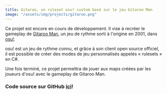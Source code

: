 ```yaml
---
title: Gitaroo, un ruleset osu! custom basé sur le jeu Gitaroo Man
image: "/assets/img/projects/gitaroo.png"
---
```


Ce projet est encore en cours de développement. Il vise à recréer le gameplay de [Gitaroo Man](https://fr.wikipedia.org/wiki/Gitaroo_Man), un jeu de rythme sorti à l'origine en 2001, dans [osu!](https://osu.ppy.sh/).

osu! est un jeu de rythme connu, et grâce à son client open source officiel, il est possible de créer des modes de jeu personnalisés appelés « rulesets » en C#.

Une fois terminé, ce projet permettra de jouer aux maps créées par les joueurs d'osu! avec le gameplay de Gitaroo Man.

### Code source sur GitHub [ici](https://github.com/Rudicito/gitaroo)!